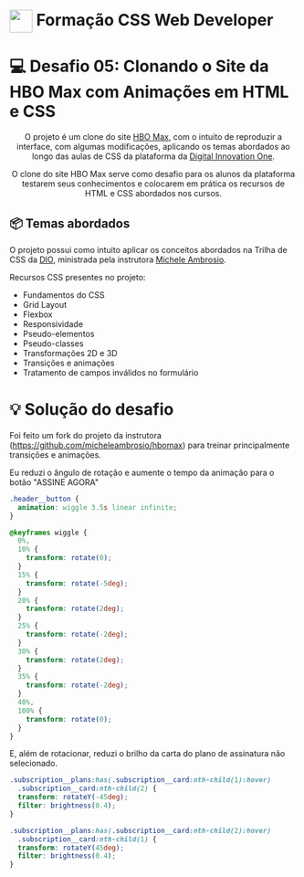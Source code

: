 <h1>
    <a href="https://www.dio.me/">
     <img align="center" width="40px" src="https://hermes.digitalinnovation.one/assets/diome/logo-minimized.png"></a>
    <span>Formação CSS Web Developer</span>
</h1>

# :computer: Desafio 05: Clonando o Site da HBO Max com Animações em HTML e CSS

<p align="center">
  O projeto é um clone do site <a href="https://www.hbomax.com/br/pt">HBO Max</a>, com o intuito de reproduzir a interface, com algumas modificações, aplicando os temas abordados ao longo das aulas de CSS da plataforma da <a href="https://dio.me">Digital Innovation One</a>.
</p>
<p align="center">
  O clone do site HBO Max serve como desafio para os alunos da plataforma testarem seus conhecimentos e colocarem em prática os recursos de HTML e CSS abordados nos cursos.
</p>

<h2 id="topics">📦 Temas abordados</h2>

O projeto possui como intuito aplicar os conceitos abordados na Trilha de CSS da <a href="https://dio.me">DIO</a>, ministrada pela instrutora <a href="https://github.com/micheleambrosio">Michele Ambrosio</a>.

Recursos CSS presentes no projeto:

- Fundamentos do CSS
- Grid Layout
- Flexbox
- Responsividade
- Pseudo-elementos
- Pseudo-classes
- Transformações 2D e 3D
- Transições e animações
- Tratamento de campos inválidos no formulário

# :bulb: Solução do desafio

Foi feito um fork do projeto da instrutora (https://github.com/micheleambrosio/hbomax) para treinar principalmente transições e animações. 

Eu reduzi o ângulo de rotação e aumente o tempo da animação para o botão "ASSINE AGORA"

```css
.header__button {
  animation: wiggle 3.5s linear infinite;
}

@keyframes wiggle {
  0%,
  10% {
    transform: rotate(0);
  }
  15% {
    transform: rotate(-5deg);
  }
  20% {
    transform: rotate(2deg);
  }
  25% {
    transform: rotate(-2deg);
  }
  30% {
    transform: rotate(2deg);
  }
  35% {
    transform: rotate(-2deg);
  }
  40%,
  100% {
    transform: rotate(0);
  }
}
```

E, além de rotacionar, reduzi o brilho da carta do plano de assinatura não selecionado. 

```css
.subscription__plans:has(.subscription__card:nth-child(1):hover)
  .subscription__card:nth-child(2) {
  transform: rotateY(-45deg);
  filter: brightness(0.4);
}

.subscription__plans:has(.subscription__card:nth-child(2):hover)
  .subscription__card:nth-child(1) {
  transform: rotateY(45deg);
  filter: brightness(0.4);
}
```